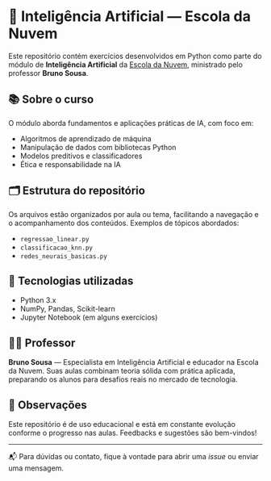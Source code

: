 # 🧠 Inteligência Artificial — Escola da Nuvem

Este repositório contém exercícios desenvolvidos em Python como parte do módulo de **Inteligência Artificial** da [Escola da Nuvem](https://www.escoladanuvem.org/), ministrado pelo professor **Bruno Sousa**.

## 📚 Sobre o curso

O módulo aborda fundamentos e aplicações práticas de IA, com foco em:
- Algoritmos de aprendizado de máquina
- Manipulação de dados com bibliotecas Python
- Modelos preditivos e classificadores
- Ética e responsabilidade na IA

## 🗂 Estrutura do repositório

Os arquivos estão organizados por aula ou tema, facilitando a navegação e o acompanhamento dos conteúdos. Exemplos de tópicos abordados:
- `regressao_linear.py`
- `classificacao_knn.py`
- `redes_neurais_basicas.py`

## 🚀 Tecnologias utilizadas

- Python 3.x
- NumPy, Pandas, Scikit-learn
- Jupyter Notebook (em alguns exercícios)

## 👨‍🏫 Professor

**Bruno Sousa** — Especialista em Inteligência Artificial e educador na Escola da Nuvem. Suas aulas combinam teoria sólida com prática aplicada, preparando os alunos para desafios reais no mercado de tecnologia.

## 📌 Observações

Este repositório é de uso educacional e está em constante evolução conforme o progresso nas aulas. Feedbacks e sugestões são bem-vindos!

---

📬 Para dúvidas ou contato, fique à vontade para abrir uma _issue_ ou enviar uma mensagem.
